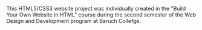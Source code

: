 This HTML5/CSS3 website project was individually created in the "Build Your Own Website in HTML" course during the second semester of the Web Design and Development program at Baruch Collefge.
